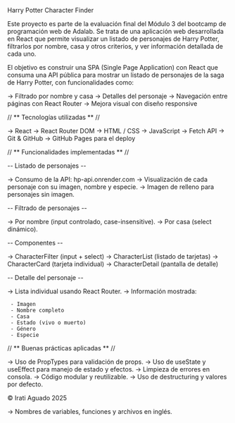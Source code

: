 Harry Potter Character Finder

Este proyecto es parte de la evaluación final del Módulo 3 del bootcamp de programación web de Adalab. Se trata de una aplicación web desarrollada en React que permite visualizar un listado de personajes de Harry Potter, filtrarlos por nombre, casa y otros criterios, y ver información detallada de cada uno.

El objetivo es construir una SPA (Single Page Application) con React que consuma una API pública para mostrar un listado de personajes de la saga de Harry Potter, con funcionalidades como:

-> Filtrado por nombre y casa
-> Detalles del personaje
-> Navegación entre páginas con React Router
-> Mejora visual con diseño responsive

// ** Tecnologías utilizadas ** //

-> React
-> React Router DOM
-> HTML / CSS
-> JavaScript
-> Fetch API
-> Git & GitHub
-> GitHub Pages para el deploy

// ** Funcionalidades implementadas ** //

-- Listado de personajes -- 

-> Consumo de la API: hp-api.onrender.com
-> Visualización de cada personaje con su imagen, nombre y especie.
-> Imagen de relleno para personajes sin imagen.

-- Filtrado de personajes --

-> Por nombre (input controlado, case-insensitive).
-> Por casa (select dinámico).

-- Componentes --

-> CharacterFilter (input + select)
-> CharacterList (listado de tarjetas)
-> CharacterCard (tarjeta individual)
-> CharacterDetail (pantalla de detalle)

-- Detalle del personaje --

-> Lista individual usando React Router.
-> Información mostrada:

     - Imagen
     - Nombre completo
     - Casa
     - Estado (vivo o muerto)
     - Género
     - Especie

 // ** Buenas prácticas aplicadas ** //

-> Uso de PropTypes para validación de props.
-> Uso de useState y useEffect para manejo de estado y efectos.
-> Limpieza de errores en consola.
-> Código modular y reutilizable.
-> Uso de destructuring y valores por defecto.

© Irati Aguado 2025

-> Nombres de variables, funciones y archivos en inglés.

